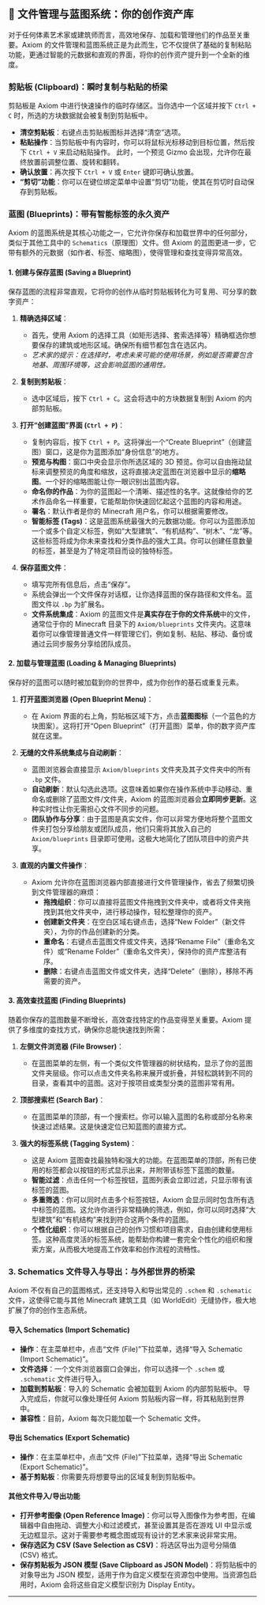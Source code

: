 ## 📂 文件管理与蓝图系统：你的创作资产库

对于任何体素艺术家或建筑师而言，高效地保存、加载和管理他们的作品至关重要。Axiom 的文件管理和蓝图系统正是为此而生，它不仅提供了基础的复制粘贴功能，更通过智能的元数据和直观的界面，将你的创作资产提升到一个全新的维度。

### 剪贴板 (Clipboard)：瞬时复制与粘贴的桥梁

剪贴板是 Axiom 中进行快速操作的临时存储区。当你选中一个区域并按下 `Ctrl + C` 时，所选的方块数据就会被复制到剪贴板中。

*   **清空剪贴板**：右键点击剪贴板图标并选择“清空”选项。
*   **粘贴操作**：当剪贴板中有内容时，你可以将鼠标光标移动到目标位置，然后按下 `Ctrl + V` 来启动粘贴操作。 此时，一个预览 Gizmo 会出现，允许你在最终放置前调整位置、旋转和翻转。
*   **确认放置**：再次按下 `Ctrl + V` 或 `Enter` 键即可确认放置。
*   **“剪切”功能**：你可以在键位绑定菜单中设置“剪切”功能，使其在剪切时自动保存到剪贴板。

### 蓝图 (Blueprints)：带有智能标签的永久资产

Axiom 的蓝图系统是其核心功能之一，它允许你保存和加载世界中的任何部分，类似于其他工具中的 `Schematics`（原理图）文件。但 Axiom 的蓝图更进一步，它带有额外的元数据（如作者、标签、缩略图），使得管理和查找变得异常高效。

#### 1. 创建与保存蓝图 (Saving a Blueprint)

保存蓝图的流程非常直观，它将你的创作从临时剪贴板转化为可复用、可分享的数字资产：

1.  **精确选择区域**：
    *   首先，使用 Axiom 的选择工具（如矩形选择、套索选择等）精确框选你想要保存的建筑或地形区域。确保所有细节都包含在选区内。
    *   *艺术家的提示：在选择时，考虑未来可能的使用场景，例如是否需要包含地基、周围环境等，这会影响蓝图的通用性。*

2.  **复制到剪贴板**：
    *   选中区域后，按下 `Ctrl + C`。这会将选中的方块数据复制到 Axiom 的内部剪贴板。

3.  **打开“创建蓝图”界面 (`Ctrl + P`)**：
    *   复制内容后，按下 `Ctrl + P`。这将弹出一个“Create Blueprint”（创建蓝图）窗口，这是你为蓝图添加“身份信息”的地方。
    *   **预览与构图**：窗口中央会显示你所选区域的 3D 预览。你可以自由拖动鼠标来调整预览的角度和缩放，这将直接决定蓝图在浏览器中显示的**缩略图**。一个好的缩略图能让你一眼识别出蓝图内容。
    *   **命名你的作品**：为你的蓝图起一个清晰、描述性的名字。这就像给你的艺术作品命名一样重要，它能帮助你快速回忆起这个蓝图的内容和用途。
    *   **署名**：默认作者是你的 Minecraft 用户名，你可以根据需要修改。
    *   **智能标签 (Tags)**：这是蓝图系统最强大的元数据功能。你可以为蓝图添加一个或多个自定义标签，例如“大型建筑”、“有机结构”、“树木”、“龙”等。这些标签将成为你未来查找和分类作品的强大工具。你可以创建任意数量的标签，甚至是为了特定项目而设的独特标签。

4.  **保存蓝图文件**：
    *   填写完所有信息后，点击“保存”。
    *   系统会弹出一个文件保存对话框，让你选择蓝图的保存路径和文件名。蓝图文件以 `.bp` 为扩展名。
    *   **文件系统集成**：Axiom 的蓝图文件是**真实存在于你的文件系统**中的文件，通常位于你的 Minecraft 目录下的 `Axiom/blueprints` 文件夹内。这意味着你可以像管理普通文件一样管理它们，例如复制、粘贴、移动、备份或通过云同步服务分享给团队成员。

#### 2. 加载与管理蓝图 (Loading & Managing Blueprints)

保存好的蓝图可以随时被加载到你的世界中，成为你创作的基石或重复元素。

1.  **打开蓝图浏览器 (Open Blueprint Menu)**：
    *   在 Axiom 界面的右上角，剪贴板区域下方，点击**蓝图图标**（一个蓝色的方块图案）。这将打开“Open Blueprint”（打开蓝图）菜单，你的数字资产库就在这里。

2.  **无缝的文件系统集成与自动刷新**：
    *   蓝图浏览器会直接显示 `Axiom/blueprints` 文件夹及其子文件夹中的所有 `.bp` 文件。
    *   **自动刷新**：默认勾选此选项。这意味着如果你在操作系统中手动移动、重命名或删除了蓝图文件/文件夹，Axiom 的蓝图浏览器会**立即同步更新**。这种实时性让你无需担心文件不同步的问题。
    *   **团队协作与分享**：由于蓝图是真实文件，你可以非常方便地将整个蓝图文件夹打包分享给朋友或团队成员，他们只需将其放入自己的 `Axiom/blueprints` 目录即可使用。这极大地简化了团队项目中的资产共享。

3.  **直观的内置文件操作**：
    *   Axiom 允许你在蓝图浏览器内部直接进行文件管理操作，省去了频繁切换到文件管理器的麻烦：
        *   **拖拽组织**：你可以直接将蓝图文件拖拽到文件夹中，或者将文件夹拖拽到其他文件夹中，进行移动操作，轻松整理你的资产。
        *   **创建新文件夹**：在空白区域右键点击，选择“New Folder”（新文件夹），为你的作品创建新的分类。
        *   **重命名**：右键点击蓝图文件或文件夹，选择“Rename File”（重命名文件）或“Rename Folder”（重命名文件夹），保持你的资产库整洁有序。
        *   **删除**：右键点击蓝图文件或文件夹，选择“Delete”（删除），移除不再需要的资产。

#### 3. 高效查找蓝图 (Finding Blueprints)

随着你保存的蓝图数量不断增长，高效查找特定的作品变得至关重要。Axiom 提供了多维度的查找方式，确保你总能快速找到所需：

1.  **左侧文件浏览器 (File Browser)**：
    *   在蓝图菜单的左侧，有一个类似文件管理器的树状结构，显示了你的蓝图文件夹层级。你可以点击文件夹名称来展开或折叠，并轻松跳转到不同的目录，查看其中的蓝图。这对于按项目或类型分类的蓝图非常有用。

2.  **顶部搜索栏 (Search Bar)**：
    *   在蓝图菜单的顶部，有一个搜索栏。你可以输入蓝图的名称或部分名称来快速过滤结果。这是快速定位已知蓝图的直接方式。

3.  **强大的标签系统 (Tagging System)**：
    *   这是 Axiom 蓝图查找最独特和强大的功能。在蓝图菜单的顶部，所有已使用的标签都会以按钮的形式显示出来，并附带该标签下蓝图的数量。
    *   **智能过滤**：点击任何一个标签按钮，蓝图列表会立即过滤，只显示带有该标签的蓝图。
    *   **多重筛选**：你可以同时点击多个标签按钮，Axiom 会显示同时包含所有选中标签的蓝图。这允许你进行非常精确的筛选，例如，你可以同时选择“大型建筑”和“有机结构”来找到符合这两个条件的蓝图。
    *   **个性化组织**：你可以根据自己的创作习惯和项目需求，自由创建和使用标签。这种高度灵活的标签系统，能帮助你构建一套完全个性化的组织和搜索方案，从而极大地提高工作效率和创作流程的流畅性。

### 3. Schematics 文件导入与导出：与外部世界的桥梁

Axiom 不仅有自己的蓝图格式，还支持导入和导出常见的 `.schem` 和 `.schematic` 文件，这使得它能与其他 Minecraft 建筑工具（如 WorldEdit）无缝协作，极大地扩展了你的创作生态系统。

#### 导入 Schematics (Import Schematic)

*   **操作**：在主菜单栏中，点击“文件 (File)”下拉菜单，选择“导入 Schematic (Import Schematic)”。
*   **文件选择**：一个文件浏览器窗口会弹出，你可以选择一个 `.schem` 或 `.schematic` 文件进行导入。
*   **加载到剪贴板**：导入的 Schematic 会被加载到 Axiom 的内部剪贴板中。 导入完成后，你就可以像处理任何 Axiom 剪贴板内容一样，将其粘贴到世界中。
*   **兼容性**：目前，Axiom 每次只能加载一个 Schematic 文件。

#### 导出 Schematics (Export Schematic)

*   **操作**：在主菜单栏中，点击“文件 (File)”下拉菜单，选择“导出 Schematic (Export Schematic)”。
*   **基于剪贴板**：你需要先将想要导出的区域复制到剪贴板中。


#### 其他文件导入/导出功能

*   **打开参考图像 (Open Reference Image)**：你可以导入图像作为参考图，在编辑器中自由拖动、调整大小和过滤模式，甚至设置其是否在游戏 UI 中显示或无边框显示。这对于需要参考概念图或现有设计的艺术家来说非常实用。
*   **保存选区为 CSV (Save Selection as CSV)**：将选区导出为逗号分隔值 (CSV) 格式。
*   **保存剪贴板为 JSON 模型 (Save Clipboard as JSON Model)**：将剪贴板中的对象导出为 JSON 模型，适用于作为自定义模型在资源包中使用。当资源包启用时，Axiom 会将这些自定义模型识别为 Display Entity。

---
